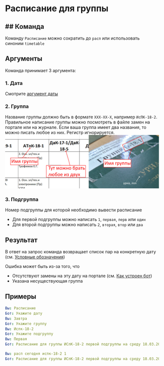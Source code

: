 # Расписание для группы

## ## Команда

Команду `Расписание` можно сократить до `расп` или использовать синоним `timetable`

## Аргументы

Команда принимает 3 аргумента:

### 1. Дата

Смотрите [аргумент даты](../info/howtouse.md#аргумент-даты)

### 2. Группа

Название группы должно быть в формате `XXX-XX-X`, например `ИсПК-18-2`. Правильное написание группы можно посмотреть в файле замен на портале или на журнале. Если ваша группа имеет два названия, то можно писать любое из них. Регистр игнорируется.
![Где взять название группы](../img/timetable-group.jpg)

### 3. Подгруппа

Номер подгруппы для которой необходимо вывести расписание

- Для первой подгруппы можно написать `1`, `первая`, `перв` или `один`
- Для второй подгруппы можно написать `2`, `вторая`, `втор` или `два`

## Результат

В ответ на запрос команда возвращает список пар на конкретную дату (см. [Условные обозначения](../info/howtouse#условные-обозначения))

Ошибка может быть из-за того, что

- Отсутствуют замены на эту дату на портале (см. [Как устроен бот](../info/howitworks.md))
- Указана несуществующая группа

## Примеры

```yaml
Вы: Расписание
Бот: Укажите дату
Вы: Завтра
Бот: Укажите группу
Вы: Испк-18-2
Бот: Укажите подгруппу
Вы: Первая
Бот: Расписание для группы ИСпК-18-2 первой подгруппы на среду 18.03.2020...
```

```yaml
Вы: расп сегодня испк-18-2 1
Бот: Расписание для группы ИСпК-18-2 первой подгруппы на среду 18.03.2020...
```
